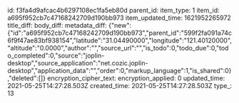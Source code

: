 id: f3fa4d9afcac4b6297108ec1fa5eb80d
parent_id: 
item_type: 1
item_id: a695f952cb7c47168242709d190bb973
item_updated_time: 1621952265972
title_diff: 
body_diff: 
metadata_diff: {"new":{"id":"a695f952cb7c47168242709d190bb973","parent_id":"599f2fa091a74c6f9f47ae83bf938154","latitude":"31.04490000","longitude":"121.40120000","altitude":"0.0000","author":"","source_url":"","is_todo":0,"todo_due":0,"todo_completed":0,"source":"joplin-desktop","source_application":"net.cozic.joplin-desktop","application_data":"","order":0,"markup_language":1,"is_shared":0},"deleted":[]}
encryption_cipher_text: 
encryption_applied: 0
updated_time: 2021-05-25T14:27:28.503Z
created_time: 2021-05-25T14:27:28.503Z
type_: 13